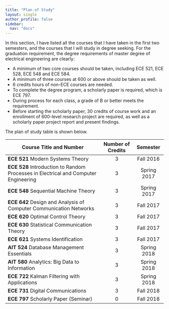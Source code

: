 ```yaml
---
title: "Plan of Study"
layout: single
author_profile: false
sidebar:
  nav: "docs"
---
```


In this section, I have listed all the courses that I have taken in the first two semesters, and the courses that I will study in degree seeking. For the graduation requirement, the degree requirements of master degree of electrical engineering are clearly:


* A minimum of two core courses should be taken, including ECE 521, ECE 528, ECE 548 and ECE 584. 
* A minimum of three courses at 600 or above should be taken as well. 
* 6 credits hours of non-ECE courses are needed. 
* To complete the degree program, a scholarly paper is required, which is ECE 797. 
* During process for each class, a grade of B or better meets the requirement. 
* Before starting the scholarly paper, 30 credits of course work and an enrollment of 600-level research project are required, as well as a scholarly paper project report and present findings.

The plan of study table is shown below.


| Course Title and Number  | Number of Credits | Semester |
| ------------------------ | :---------------: | :------: |
| **ECE 521** Modern Systems Theory   | 3   | Fall 2016 |
| **ECE 528** Introduction to Random Processes in Electrical and Computer Engineering | 3 |	Spring 2017 |
| **ECE 548** Sequential Machine Theory | 3 | Spring 2017 |
| **ECE 642** Design and Analysis of Computer Communication Networks | 3	| Fall 2017 |
| **ECE 620** Optimal Control Theory | 3 | Fall 2017 |
| **ECE 630** Statistical Communication Theory | 3 | Fall 2017 |
| **ECE 621** Systems Identification | 3 | Fall 2017|
| **AIT 524** Database Management Essentials | 3 | Spring 2018|
| **AIT 580** Analytics: Big Data to Information | 3 | Spring 2018 |
| **ECE 722** Kalman Filtering with Applications | 3 | Spring 2018 |
| **ECE 731** Digital Communications | 3 | Fall 2018 |
| **ECE 797** Scholarly Paper (Seminar)|	0	 |Fall 2018|



